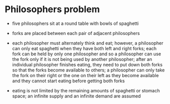 # Philosophers problem

- five philosophers sit at a round table with bowls of spaghetti

- forks are placed between each pair of adjacent philosophers

- each philosopher must alternately think and eat; however, a philosopher can only eat spaghetti when they have both left and right forks; each fork can be held by only one philosopher and so a philosopher can use the fork only if it is not being used by another philosopher; after an individual philosopher finishes eating, they need to put down both forks so that the forks become available to others; a philosopher can only take the fork on their right or the one on their left as they become available and they cannot start eating before getting both forks

- eating is not limited by the remaining amounts of spaghetti or stomach space; an infinite supply and an infinite demand are assumed
